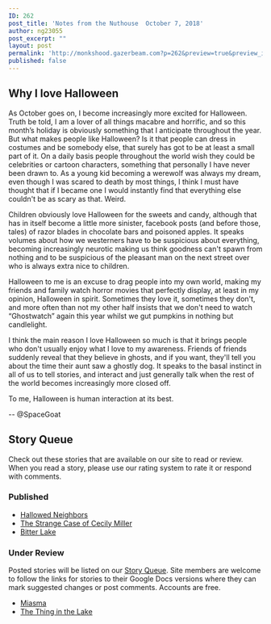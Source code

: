 ```yaml
---
ID: 262
post_title: 'Notes from the Nuthouse  October 7, 2018'
author: ng23055
post_excerpt: ""
layout: post
permalink: 'http://monkshood.gazerbeam.com?p=262&preview=true&preview_id=262'
published: false
---
```

<h2>Why I love Halloween</h2>
<p>As October goes on, I become increasingly more excited for Halloween. Truth be told,  I am a lover of all things macabre and horrific, and so this month’s holiday is obviously something that I anticipate throughout the year. But what makes people like Halloween? Is it that people can dress in costumes and be somebody else, that surely has got to be at least a small part of it. On a daily basis people throughout the world wish they could be celebrities or cartoon characters, something that personally I have never been drawn to. As a young kid becoming a werewolf was always my dream, even though I was scared to death by most things, I think I must have thought that if I became one I would instantly find that everything else couldn't be as scary as that. Weird.

Children obviously love Halloween for the sweets and candy, although that has in itself become a little more sinister, facebook posts (and before those, tales) of razor blades in chocolate bars and poisoned apples. It speaks volumes about how we westerners have to be suspicious about everything, becoming increasingly neurotic making us think goodness can't spawn from nothing and to be suspicious of the pleasant man on the next street over who is always extra nice to children. 

Halloween to me is an excuse to drag people into my own world, making my friends and family watch horror movies that perfectly display, at least in my opinion, Halloween in spirit. Sometimes they love it, sometimes they don't, and more often than not my other half insists that we don't need to watch “Ghostwatch” again this year whilst we gut pumpkins in nothing but candlelight.</p>
<p>I think the main reason I love Halloween so much is that it brings people who don't usually enjoy what I love to my awareness. Friends of friends suddenly reveal that they believe in ghosts, and if you want, they'll tell you about the time their aunt saw a ghostly dog. It speaks to the basal instinct in all of us to tell stories, and interact and just generally talk when the rest of the world becomes increasingly more closed off.</p>
<p>To me, Halloween is human interaction at its best.</p>
<p>-- @SpaceGoat</p>
<p></p>
<h2>Story Queue</h2>
<p>Check out these stories that are available on our site to read or review. When you read a story, please use our rating system to rate it or respond with comments.</p>
<p></p>
<h3>Published</h3>
<ul>
<li><a href="http://monkshood.gazerbeam.com/hallowed-neighbors">Hallowed Neighbors</a></li>
<li><a href="http://monkshood.gazerbeam.com/the-strange-case-of-cecily-miller">The Strange Case of Cecily Miller</a></li>
<li><a href="http://monkshood.gazerbeam.com/122-2">Bitter Lake</a></li>
</ul>
<p></p>
<h3>Under Review</h3>
<p>Posted stories will be listed on our <a href="http://monkshood.gazerbeam.com/story-queue">Story Queue</a>. Site members are welcome to follow the links for stories to their Google Docs versions where they can mark suggested changes or post comments. Accounts are free.</p>
<p></p>
<ul>
<li><a href="https://docs.google.com/document/d/1owIWk7ImHoeeBtUOuDd4CFiREByCnKB7IniOKzkrbx0/edit?usp=sharing">Miasma</a></li>
<li><a href="https://docs.google.com/document/d/1plvYyb0toPPsrg6JHCLASMZKbrlZ-bqOYAwM4hps3_Y/edit?usp=sharing">The Thing in the Lake</a></li>
</ul>
<p></p>